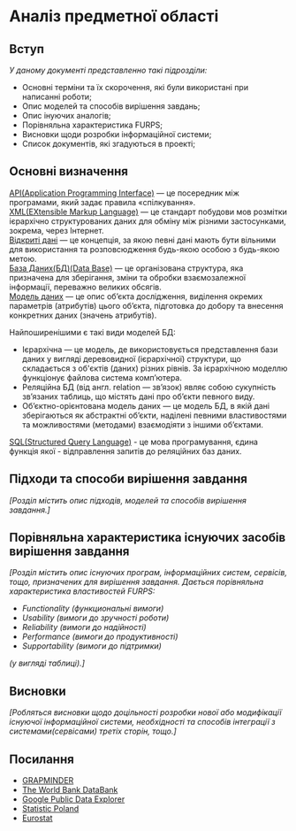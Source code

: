 # Аналіз предметної області

## Вступ
*У даному документі представленно такі підрозділи:*  
- Основні терміни та їх скорочення, які були використані при написанні роботи;
- Опис моделей та способів вирішення завдань;
- Опис інуючих аналогів;
- Порівняльна характеристика FURPS;
- Висновки щоди розробки інформаційної системи;
- Список документів, які згадуються в проекті;

## Основні визначення
[API(Application Programming Interface)](https://hostiq.ua/blog/ukr/what-is-api/) — це посередник між програмами, який задає правила «спілкування».    
[XML(EXtensible Markup Language)](https://uk.wikipedia.org/wiki/XML) — це стандарт побудови мов розмітки ієрархічно структурованих даних для обміну між різними застосунками, зокрема, через Інтернет.  
[Відкриті дані](https://uk.wikipedia.org/wiki/%D0%92%D1%96%D0%B4%D0%BA%D1%80%D0%B8%D1%82%D1%96_%D0%B4%D0%B0%D0%BD%D1%96) — це концепція, за якою певні дані мають бути вільними для використання та розповсюдження будь-якою особою з будь-якою метою.  
[База Даних(БД)(Data Base)](https://apeps.kpi.ua/shco-take-basa-danykh) — це організована структура, яка призначена для зберігання, зміни та обробки взаємозалежної інформації, переважно великих обсягів.  
[Модель даних](https://www.miyklas.com.ua/p/informatica/10-klas/sistemi-keruvannia-bazami-danikh-326161/skbd-reliatciini-bazi-danikh-326453/re-ecb32162-0c19-4c15-bc5d-61d53b7add6b) — це опис об’єкта дослідження, виділення окремих параметрів (атрибутів) цього об’єкта, підготовка до добору та внесення конкретних даних (значень атрибутів).  

Найпоширенішими є такі види моделей БД:  
- Ієрархічна — це модель, де використовується представлення бази даних у вигляді деревовидної (ієрархічної) структури, що складається з об'єктів (даних) різних рівнів. За ієрархічною моделлю функціонує файлова система комп’ютера.  
- Реляційна БД (від англ. relation — зв’язок) являє собою сукупність зв’язаних таблиць, що містять дані про об’єкти певного виду.  
- Об’єктно-орієнтована модель даних — це модель БД, в якій дані зберігаються як абстрактні об’єкти, наділені певними властивостями та можливостями (методами) взаємодіяти з іншими об’єктами.  
  
[SQL(Structured Query Language)](https://avada-media.ua/ua/sql/) - це мова програмування, єдина функція якої - відправлення запитів до реляційних баз даних.

## Підходи та способи вирішення завдання
*[Розділ містить опис підходів, моделей та способів вирішення завдання.]*

## Порівняльна характеристика існуючих засобів вирішення завдання
*[Розділ містить опис існуючих програм, інформаційних систем, сервісів, тощо, призначених для вирішення 
завдання. Дається порівняльна характеристика властивостей FURPS:*
- *Functionality (функциональні вимоги)*
- *Usability (вимоги до зручності роботи)*
- *Reliability (вимоги до надійності)*
- *Performance (вимоги до продуктивності)*
- *Supportability (вимоги до підтримки)*

 *(у вигляді таблиці).]*

## Висновки
*[Робляться висновки щодо доцільності розробки нової або модифікації існуючої інформаційної системи, необхідності та способів інтеграції з системами(сервісами) третіх сторін, тощо.]*

## Посилання
- [GRAPMINDER](https://www.gapminder.org/)  
- [The World Bank DataBank](https://databank.worldbank.org/home.aspx)  
- [Google Public Data Explorer](https://www.google.com/publicdata/directory)  
- [Statistic Poland](https://stat.gov.pl/en/)  
- [Eurostat](https://ec.europa.eu/eurostat/data/database)  
